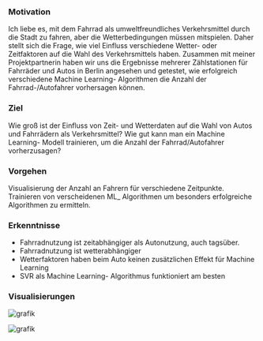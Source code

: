 ### Motivation  
Ich liebe es, mit dem Fahrrad als umweltfreundliches Verkehrsmittel durch die Stadt zu fahren, aber die Wetterbedingungen müssen mitspielen. Daher stellt sich die Frage, wie viel Einfluss verschiedene Wetter- oder Zeitfaktoren auf die Wahl des Verkehrsmittels haben. 
Zusammen mit meiner Projektpartnerin haben wir uns die Ergebnisse mehrerer Zählstationen für Fahrräder und Autos in Berlin angesehen und getestet, wie erfolgreich verschiedene Machine Learning- Algorithmen die Anzahl der Fahrrad-/Autofahrer vorhersagen können.

### Ziel  
Wie groß ist der Einfluss von Zeit- und Wetterdaten auf die Wahl von Autos und Fahrrädern als Verkehrsmittel? Wie gut kann man ein Machine Learning- Modell trainieren, um die Anzahl der Fahrrad/Autofahrer vorherzusagen?

### Vorgehen  
Visualisierung der Anzahl an Fahrern für verschiedene Zeitpunkte. Trainieren von verscheidenen ML_ Algorithmen um besonders erfolgreiche Algorithmen zu ermitteln.

### Erkenntnisse  
- Fahrradnutzung ist zeitabhängiger als Autonutzung, auch tagsüber.
- Fahrradnutzung ist wetterabhängiger
- Wetterfaktoren haben beim Auto keinen zusätzlichen Effekt für Machine Learning
- SVR als Machine Learning- Algorithmus funktioniert am besten

### Visualisierungen  
![grafik](https://github.com/user-attachments/assets/d7bc11e2-f72d-4ed8-9d0c-70702b197606)

![grafik](https://github.com/user-attachments/assets/15ab1541-80f4-4eff-8777-73d266fed704)
